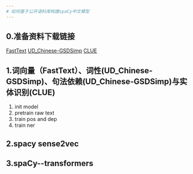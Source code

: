 ```yaml
---
# 如何基于公开语料库构建spaCy中文模型
---
```


## 0.准备资料下载链接
[FastText]()
[UD_Chinese-GSDSimp]()
[CLUE]()

## 1.词向量（FastText）、词性(UD_Chinese-GSDSimp)、句法依赖(UD_Chinese-GSDSimp)与实体识别(CLUE)

1. init model
2. pretrain raw text
3. train pos and dep
4. train ner

## 2.spacy sense2vec
## 3.spaCy--transformers

